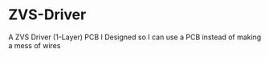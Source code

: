 # ZVS-Driver
A ZVS Driver (1-Layer) PCB I Designed so I can use a PCB instead of making a mess of wires
